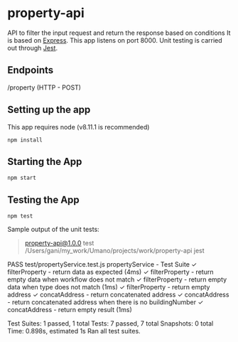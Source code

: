 # property-api

API to filter the input request and return the response based on conditions
It is based on [Express](https://expressjs.com).
This app listens on port 8000.
Unit testing is carried out through [Jest](https://jestjs.io/).

## Endpoints

/property (HTTP - POST)

## Setting up the app

This app requires node (v8.11.1 is recommended)
```
npm install
```

## Starting the App

```
npm start
```

## Testing the App

```
npm test
```

Sample output of the unit tests:
> property-api@1.0.0 test /Users/gani/my_work/Umano/projects/work/property-api
> jest

 PASS  test/propertyService.test.js
  propertyService - Test Suite
    ✓ filterProperty - return data as expected (4ms)
    ✓ filterProperty - return empty data when workflow does not match
    ✓ filterProperty - return empty data when type does not match (1ms)
    ✓ filterProperty - return empty address
    ✓ concatAddress - return concatenated address
    ✓ concatAddress - return concatenated address when there is no buildingNumber
    ✓ concatAddress - return empty result (1ms)

Test Suites: 1 passed, 1 total
Tests:       7 passed, 7 total
Snapshots:   0 total
Time:        0.898s, estimated 1s
Ran all test suites.
